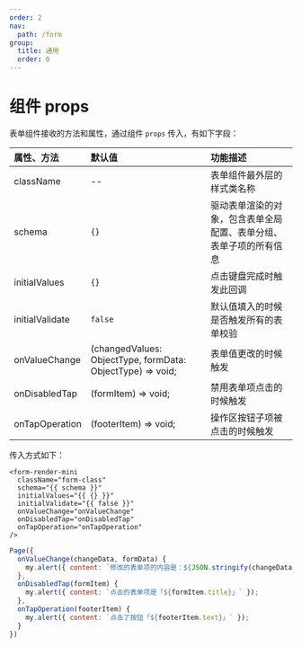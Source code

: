 ```yaml
---
order: 2
nav:
  path: /form
group:
  title: 通用
  order: 0
---
```


# 组件 props

表单组件接收的方法和属性，通过组件 `props` 传入，有如下字段：

| 属性、方法            | 默认值                                                         |  功能描述                         |
| :--------           | :--------                                                     | :---                              |
| className           | --                                                            |  表单组件最外层的样式类名称                |
| schema              | `{} `                                                           |  驱动表单渲染的对象，包含表单全局配置、表单分组、表单子项的所有信息                 |
| initialValues       |  `{}`                                                           |  点击键盘完成时触发此回调              |
| initialValidate     |  `false`                                                        |  默认值填入的时候是否触发所有的表单校验              |
| onValueChange       | (changedValues: ObjectType, formData: ObjectType) => void;    |  表单值更改的时候触发              |
| onDisabledTap       |  (formItem) => void;                                          |  禁用表单项点击的时候触发             |
| onTapOperation      |  (footerItem) => void;                                        |  操作区按钮子项被点击的时候触发              |

传入方式如下：

```axml
<form-render-mini 
  className="form-class"
  schema="{{ schema }}"
  initialValues="{{ {} }}"
  initialValidate="{{ false }}"
  onValueChange="onValueChange"
  onDisabledTap="onDisabledTap"
  onTapOperation="onTapOperation"
/>
```

```js
Page({
  onValueChange(changeData, formData) {
    my.alert({ content: `修改的表单项的内容是：${JSON.stringify(changeData)}，当前表单的内容是：${JSON.stringify(formData)}` });
  },
  onDisabledTap(formItem) {
    my.alert({ content: `点击的表单项是「${formItem.title}」` });
  },
  onTapOperation(footerItem) {
    my.alert({ content: `点击了按钮「${footerItem.text}」` });
  }
})
```


